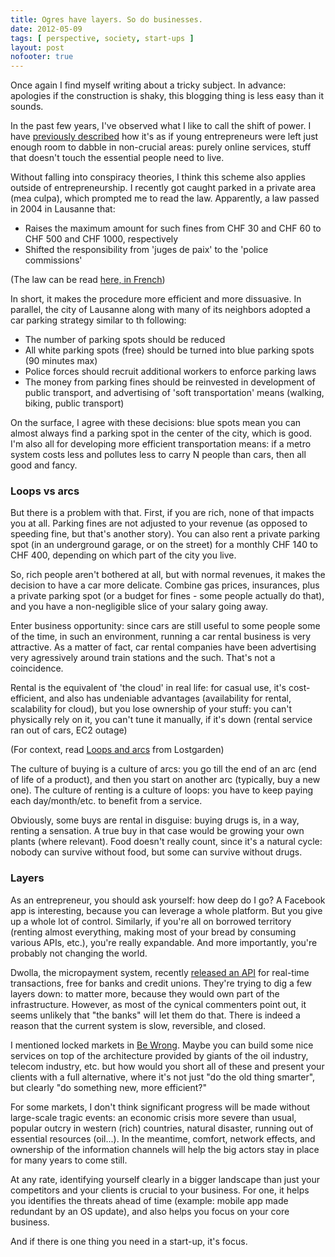 ```yaml
---
title: Ogres have layers. So do businesses.
date: 2012-05-09
tags: [ perspective, society, start-ups ]
layout: post
nofooter: true
---
```


Once again I find myself writing about a tricky subject. In advance: apologies
if the construction is shaky, this blogging thing is less easy than it sounds.

In the past few years, I've observed what I like to call the shift of power.
I have [previously described](http://amos.me/blog/2012/be-wrong/) how it's as if young entrepreneurs
were left just enough room to dabble in non-crucial areas: purely online services,
stuff that doesn't touch the essential people need to live.

Without falling into conspiracy theories, I think this scheme also applies outside
of entrepreneurship. I recently got caught parked in a private area (mea culpa),
which prompted me to read the law. Apparently, a law passed in 2004 in Lausanne that:

  * Raises the maximum amount for such fines from CHF 30 and CHF 60 to CHF 500 and CHF 1000, respectively
  * Shifted the responsibility from 'juges de paix' to the 'police commissions'

(The law can be read [here, in French](http://www.ucv.ch/net/com/10005/Images/File/Transfert%20de%20la%20competence.pdf))

In short, it makes the procedure more efficient and more dissuasive. In parallel,
the city of Lausanne along with many of its neighbors adopted a car parking strategy
similar to th following:

  * The number of parking spots should be reduced
  * All white parking spots (free) should be turned into blue parking spots (90 minutes max)
  * Police forces should recruit additional workers to enforce parking laws
  * The money from parking fines should be reinvested in development of public transport,
    and advertising of 'soft transportation' means (walking, biking, public transport)

On the surface, I agree with these decisions: blue spots mean you can almost always
find a parking spot in the center of the city, which is good. I'm also all for developing
more efficient transportation means: if a metro system costs less and pollutes less to carry
N people than cars, then all good and fancy.

### Loops vs arcs

But there is a problem with that. First, if you are rich, none of that impacts you at all.
Parking fines are not adjusted to your revenue (as opposed to speeding fine, but that's
another story). You can also rent a private parking spot (in an underground garage, or on
the street) for a monthly CHF 140 to CHF 400, depending on which part of the city you live.

So, rich people aren't bothered at all, but with normal revenues, it makes the decision
to have a car more delicate. Combine gas prices, insurances, plus a private parking spot
(or a budget for fines - some people actually do that), and you have a non-negligible
slice of your salary going away.

Enter business opportunity: since cars are still useful to some people some of the time,
in such an environment, running a car rental business is very attractive. As a matter of
fact, car rental companies have been advertising very agressively around train stations
and the such. That's not a coincidence.

Rental is the equivalent of 'the cloud' in real life: for casual use, it's cost-efficient,
and also has undeniable advantages (availability for rental, scalability for cloud), but
you lose ownership of your stuff: you can't physically rely on it, you can't tune it
manually, if it's down (rental service ran out of cars, EC2 outage)

(For context, read [Loops and arcs](http://www.lostgarden.com/2012/04/loops-and-arcs.html) from Lostgarden)

The culture of buying is a culture of arcs: you go till the end of an arc (end of life of
a product), and then you start on another arc (typically, buy a new one). The culture
of renting is a culture of loops: you have to keep paying each day/month/etc. to benefit
from a service.

Obviously, some buys are rental in disguise: buying drugs is, in a way, renting a sensation.
A true buy in that case would be growing your own plants (where relevant). Food doesn't
really count, since it's a natural cycle: nobody can survive without food, but some can
survive without drugs.

### Layers

As an entrepreneur, you should ask yourself: how deep do I go? A Facebook app is interesting,
because you can leverage a whole platform. But you give up a whole lot of control. Similarly,
if you're all on borrowed territory (renting almost everything, making most of your bread
by consuming various APIs, etc.), you're really expandable. And more importantly, you're
probably not changing the world.

Dwolla, the micropayment system, recently [released an API](http://blog.dwolla.com/ach-goes-real-time-with-fisync-free-for-banks-and-credit-unions/) for real-time transactions,
free for banks and credit unions. They're trying to dig a few layers down: to matter more,
because they would own part of the infrastructure. However, as most of the cynical commenters
point out, it seems unlikely that "the banks" will let them do that. There is indeed a reason
that the current system is slow, reversible, and closed.

I mentioned locked markets in [Be Wrong](http://amos.me/blog/2012/be-wrong/). Maybe you can
build some nice services on top of the architecture provided by giants of the oil industry,
telecom industry, etc. but how would you short all of these and present your clients with
a full alternative, where it's not just "do the old thing smarter", but clearly
"do something new, more efficient?"

For some markets, I don't think significant progress will be made without large-scale tragic
events: an economic crisis more severe than usual, popular outcry in western (rich) countries,
natural disaster, running out of essential resources (oil...). In the meantime, comfort,
network effects, and ownership of the information channels will help the big actors stay in
place for many years to come still.

At any rate, identifying yourself clearly in a bigger landscape than just your competitors
and your clients is crucial to your business. For one, it helps you identifies the threats
ahead of time (example: mobile app made redundant by an OS update), and also helps you focus
on your core business.

And if there is one thing you need in a start-up, it's focus.

